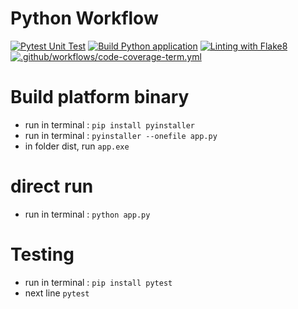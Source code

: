 # Python Workflow

[![Pytest Unit Test](https://github.com/netizener/abc/actions/workflows/pytest-app.yml/badge.svg)](https://github.com/netizener/abc/actions/workflows/pytest-app.yml)
[![Build Python application](https://github.com/netizener/abc/actions/workflows/build-python-app.yml/badge.svg)](https://github.com/netizener/abc/actions/workflows/build-python-app.yml)
[![Linting with Flake8](https://github.com/netizener/abc/actions/workflows/lint-app.yml/badge.svg)](https://github.com/netizener/abc/actions/workflows/lint-app.yml)
[![.github/workflows/code-coverage-term.yml](https://github.com/netizener/abc/actions/workflows/code-coverage-term.yml/badge.svg)](https://github.com/netizener/abc/actions/workflows/code-coverage-term.yml)


# Build platform binary
* run in terminal : `pip install pyinstaller`
* run in terminal : `pyinstaller --onefile app.py`
* in folder dist, run `app.exe`

# direct run
* run in terminal : `python app.py`

# Testing
* run in terminal : `pip install pytest`
* next line  `pytest`

